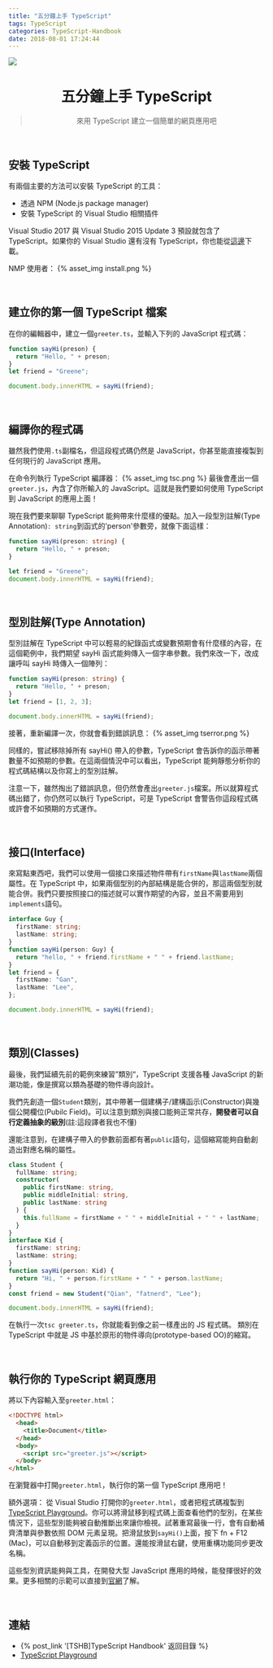 ```yaml
---
title: "五分鐘上手 TypeScript"
tags: TypeScript
categories: TypeScript-Handbook
date: 2018-08-01 17:24:44
---
```


![](https://i.imgur.com/BRnv8Fv.png)

<!-- more -->

# <center>五分鐘上手 TypeScript</center>

> <center>來用 TypeScript 建立一個簡單的網頁應用吧</center>

<br>

## 安裝 TypeScript

有兩個主要的方法可以安裝 TypeScript 的工具：

- 透過 NPM (Node.js package manager)
- 安裝 TypeScript 的 Visual Studio 相關插件

Visual Studio 2017 與 Visual Studio 2015 Update 3 預設就包含了 TypeScript。如果你的 Visual Studio 還有沒有 TypeScript，你也能從[這邊](https://www.typescriptlang.org/#download-links)下載。

NMP 使用者：
{% asset_img install.png %}

<br>

## 建立你的第一個 TypeScript 檔案

在你的編輯器中，建立一個`greeter.ts`，並輸入下列的 JavaScript 程式碼：

```js
function sayHi(preson) {
  return "Hello, " + preson;
}
let friend = "Greene";

document.body.innerHTML = sayHi(friend);
```

<br>

## 編譯你的程式碼

雖然我們使用`.ts`副檔名，但這段程式碼仍然是 JavaScript，你甚至能直接複製到任何現行的 JavaScript 應用。

在命令列執行 TypeScript 編譯器：
{% asset_img tsc.png %}
最後會產出一個`greeter.js`，內含了你所輸入的 JavaScript。這就是我們要如何使用 TypeScript 到 JavaScript 的應用上面！

現在我們要來聊聊 TypeScript 能夠帶來什麼樣的優點。加入一段型別註解(Type Annotation)`: string`到函式的'person'參數旁，就像下面這樣：

```typescript
function sayHi(preson: string) {
  return "Hello, " + preson;
}

let friend = "Greene";
document.body.innerHTML = sayHi(friend);
```

<br>

## 型別註解(Type Annotation)

型別註解在 TypeScript 中可以輕易的紀錄函式或變數預期會有什麼樣的內容，在這個範例中，我們期望 sayHi 函式能夠傳入一個字串參數。我們來改一下，改成讓呼叫 sayHi 時傳入一個陣列：

```typescript
function sayHi(preson: string) {
  return "Hello, " + preson;
}
let friend = [1, 2, 3];

document.body.innerHTML = sayHi(friend);
```

接著，重新編譯一次，你就會看到錯誤訊息：
{% asset_img tserror.png %}

同樣的，嘗試移除掉所有 sayHi() 帶入的參數，TypeScript 會告訴你的函示帶著數量不如預期的參數。在這兩個情況中可以看出，TypeScript 能夠靜態分析你的程式碼結構以及你寫上的型別註解。

注意一下，雖然掏出了錯誤訊息，但仍然會產出`greeter.js`檔案。所以就算程式碼出錯了，你仍然可以執行 TypeScript，可是 TypeScript 會警告你這段程式碼或許會不如預期的方式運作。

<br>

## 接口(Interface)

來寫點東西吧，我們可以使用一個接口來描述物件帶有`firstName`與`lastName`兩個屬性。在 TypeScript 中，如果兩個型別的內部結構是能合併的，那這兩個型別就能合併。我們只要按照接口的描述就可以實作期望的內容，並且不需要用到`implements`語句。

```typescript
interface Guy {
  firstName: string;
  lastName: string;
}
function sayHi(person: Guy) {
  return "hello, " + friend.firstName + " " + friend.lastName;
}
let friend = {
  firstName: "Gan",
  lastName: "Lee",
};

document.body.innerHTML = sayHi(friend);
```

<br>

## 類別(Classes)

最後，我們延續先前的範例來練習”類別“，TypeScript 支援各種 JavaScript 的新潮功能，像是撰寫以類為基礎的物件導向設計。

我們先創造一個`Student`類別，其中帶著一個建構子/建構函示(Constructor)與幾個公開欄位(Pubilc Field)。可以注意到類別與接口能夠正常共存，**開發者可以自行定義抽象的級別**(註:這段譯者我也不懂)

還能注意到，在建構子帶入的參數前面都有著`public`語句，這個縮寫能夠自動創造出對應名稱的屬性。

```typescript
class Student {
  fullName: string;
  constructor(
    public firstName: string,
    public middleInitial: string,
    public lastName: string
  ) {
    this.fullName = firstName + " " + middleInitial + " " + lastName;
  }
}
interface Kid {
  firstName: string;
  lastName: string;
}
function sayHi(person: Kid) {
  return "Hi, " + person.firstName + " " + person.lastName;
}
const friend = new Student("Qian", "fatnerd", "Lee");

document.body.innerHTML = sayHi(friend);
```

在執行一次`tsc greeter.ts`，你就能看到像之前一樣產出的 JS 程式碼。
類別在 TypeScript 中就是 JS 中基於原形的物件導向(prototype-based OO)的縮寫。

<br>

## 執行你的 TypeScript 網頁應用

將以下內容輸入至`greeter.html`：

```html
<!DOCTYPE html>
  <head>
    <title>Document</title>
  </head>
  <body>
    <script src="greeter.js"></script>
  </body>
</html>
```

在瀏覽器中打開`greeter.html`，執行你的第一個 TypeScript 應用吧！

額外選項： 從 Visual Studio 打開你的`greeter.html`，或者把程式碼複製到 [TypeScript Playground](https://www.typescriptlang.org/play/index.html)。你可以將滑鼠移到程式碼上面查看他們的型別，在某些情況下，這些型別能夠被自動推斷出來讓你檢視。試著重寫最後一行，會有自動補齊清單與參數依照 DOM 元素呈現。把滑鼠放到`sayHi()`上面，按下 fn + F12 (Mac)，可以自動移到定義函示的位置。還能按滑鼠右鍵，使用重構功能同步更改名稱。

這些型別資訊能夠與工具，在開發大型 JavaScript 應用的時候，能發揮很好的效果。更多相關的示範可以直接到[官網](https://www.typescriptlang.org/index.html)了解。

<br/>

## 連結

- {% post_link '[TSHB]TypeScript Handbook' 返回目錄 %}
- [TypeScript Playground](https://www.typescriptlang.org/play/index.html)
